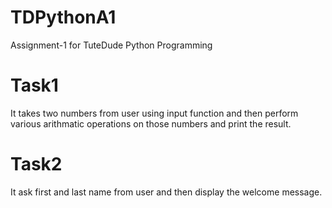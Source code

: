 # TDPythonA1
Assignment-1 for TuteDude Python Programming

# Task1
It takes two numbers from user using input function and then perform various arithmatic operations on those numbers and print the result.

# Task2
It ask first and last name from user and then display the welcome message.
